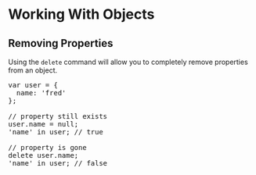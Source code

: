 # Working With Objects
## Removing Properties

Using the `delete` command will allow you to completely remove properties from an object.

<pre class="code javascript" >
var user = { 
  name: 'fred' 
};

// property still exists
user.name = null;
'name' in user; // true

// property is gone
delete user.name;
'name' in user; // false
</pre>